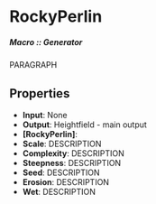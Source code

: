 # RockyPerlin
##### Macro :: Generator

PARAGRAPH

## Properties
- **Input**: None
- **Output**: Heightfield - main output
- **[RockyPerlin]**: 
- **Scale**: DESCRIPTION
- **Complexity**: DESCRIPTION
- **Steepness**: DESCRIPTION
- **Seed**: DESCRIPTION
- **Erosion**: DESCRIPTION
- **Wet**: DESCRIPTION



